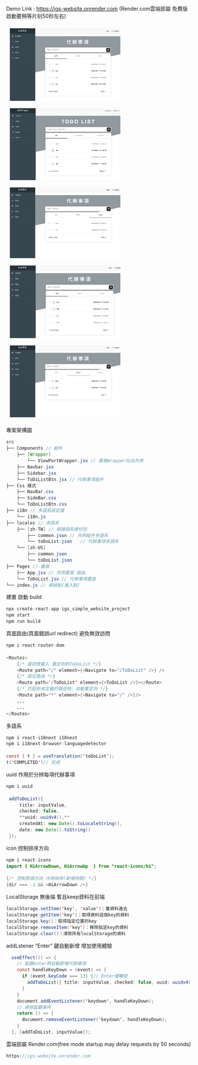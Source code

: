 Demo Link : https://igs-website.onrender.com (Render.com雲端部屬 免費版 啟動要稍等片刻50秒左右)

<div style="display:flex; flex-wrap: wrap;">
    <img src="./public/img/螢幕擷取畫面2024-05-26153023.png" alt="plot" style="width:300px; margin: 10px;">
    <img src="./public/img/螢幕擷取畫面2024-05-26153035.png" alt="plot" style="width:300px; margin: 10px;">
</div>

<div style="display:flex; flex-wrap: wrap;">
    <img src="./public/img/螢幕擷取畫面2024-05-26153050.png" alt="plot" style="width:300px; margin: 10px;">
    <img src="./public/img/螢幕擷取畫面2024-05-26153101.png" alt="plot" style="width:300px; margin: 10px;">
    <img src="./public/img/螢幕擷取畫面2024-05-26153045.png" alt="plot" style="width:300px; margin: 10px;">
</div>

專案架構圖
```java
src
├── Components // 組件
    ├── [Wrapper]
        └── ViewPortWrapper.jsx // 重複Wrapper拉出共用
    ├── Navbar.jsx 
    ├── Sidebar.jsx
    └── ToDiListBtn.jsx // 代辦事項組件
├── Css 樣式
    ├── NavBar.css  
    ├── SideBar.css
    └── ToDoListBtn.css
├── i18n // 多語系設定檔
    └── i18n.js 
├── locales // 多語系
    ├── [zh-TW] // 根據語系做切包
        ├── common.json // 共用組件多語系
        └── toDoList.json	// 代辦事項多語系
    └── [zh-US]
        ├── common.json
        └── toDoList.json	
├── Pages // 畫面
    ├── App.jsx // 共用畫面 路由
    └── ToDoList.jsx // 代辦事項畫面     
└── index.js // 根結點(進入點)
```

建置 啟動 build

```java
npx create-react-app igs_simple_website_project
npm start
npm run build
```

頁面路由(頁面錯誤url redirect) 避免無效訪問

```java
npm i react-router-dom

<Routes>
    {/* 當初使載入 重定向到ToDoList */}
    <Route path="/" element={<Navigate to="/ToDoList" />} />
    {/* 設定路由 */}
    <Route path='/ToDoList' element={<ToDoList />}></Route>
    {/* 匹配到未定義的路徑時，自動重定向 */}
    <Route path="*" element={<Navigate to="/" />}/>
    ...
    ...
</Routes>
```

多語系

```java
npm i react-i18next i18next
npm i i18next-browser-languagedetector

const { t } = useTranslation('toDoList');
t('COMPLETED')// 完成
```

uuid 作用於分辨每項代辦事項

```java
npm i uuid

 addToDoList({
     title: inputValue,
     checked: false,
     **uuid: uuidv4(),**
     createdAt: new Date().toLocaleString(),
     date: new Date().toString()
 });
```

icon  控制排序方向

```java
npm i react-icons
import { HiArrowDown, HiArrowUp  } from "react-icons/hi";

{/* 控制箭頭方向 作用排序(新增時間) */}
{dir === -1 && <HiArrowDown />}
```

LocalStorage 無後端 暫且keep資料在前端

```java
localStorage.setItem('key', 'value')：塞資料進去
localStorage.getItem('key')：取得資料這個key的資料
localStorage.key()：取得指定位置的key
localStorage.removeItem('key')：移除指定key的資料
localStorage.clear()：清除所有localStorage的資料
```

addLstener  “Enter” 鍵自動新增 增加使用體驗

```java
  useEffect(() => {
    // 監聽enter時自動新增代辦事項
    const handleKeyDown = (event) => {
      if (event.keyCode === 13) {// Enter鍵觸發
        addToDoList({ title: inputValue, checked: false, uuid: uuidv4() });
      }
    }
    document.addEventListener('keydown', handleKeyDown);
    // 移除監聽事件
    return () => {
      document.removeEventListener('keydown', handleKeyDown);
    }
  }, [addToDoList, inputValue]);

```

雲端部屬 Render.com(free  mode startup may delay requests by 50 seconds)

```java
https://igs-website.onrender.com
```
